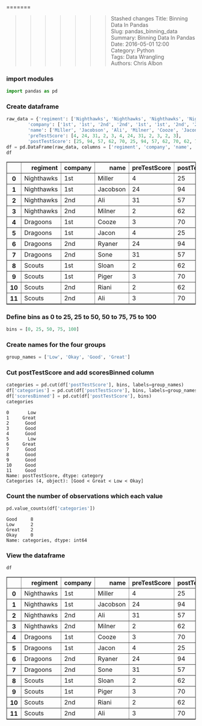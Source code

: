=======
>>>>>>> Stashed changes
Title: Binning Data In Pandas  
Slug: pandas_binning_data  
Summary: Binning Data In Pandas  
Date: 2016-05-01 12:00  
Category: Python  
Tags: Data Wrangling  
Authors: Chris Albon  

### import modules


```python
import pandas as pd
```

### Create dataframe


```python
raw_data = {'regiment': ['Nighthawks', 'Nighthawks', 'Nighthawks', 'Nighthawks', 'Dragoons', 'Dragoons', 'Dragoons', 'Dragoons', 'Scouts', 'Scouts', 'Scouts', 'Scouts'], 
        'company': ['1st', '1st', '2nd', '2nd', '1st', '1st', '2nd', '2nd','1st', '1st', '2nd', '2nd'], 
        'name': ['Miller', 'Jacobson', 'Ali', 'Milner', 'Cooze', 'Jacon', 'Ryaner', 'Sone', 'Sloan', 'Piger', 'Riani', 'Ali'], 
        'preTestScore': [4, 24, 31, 2, 3, 4, 24, 31, 2, 3, 2, 3],
        'postTestScore': [25, 94, 57, 62, 70, 25, 94, 57, 62, 70, 62, 70]}
df = pd.DataFrame(raw_data, columns = ['regiment', 'company', 'name', 'preTestScore', 'postTestScore'])
df
```




<div>
<style>
    .dataframe thead tr:only-child th {
        text-align: right;
    }

    .dataframe thead th {
        text-align: left;
    }

    .dataframe tbody tr th {
        vertical-align: top;
    }
</style>
<table border="1" class="dataframe">
  <thead>
    <tr style="text-align: right;">
      <th></th>
      <th>regiment</th>
      <th>company</th>
      <th>name</th>
      <th>preTestScore</th>
      <th>postTestScore</th>
    </tr>
  </thead>
  <tbody>
    <tr>
      <th>0</th>
      <td>Nighthawks</td>
      <td>1st</td>
      <td>Miller</td>
      <td>4</td>
      <td>25</td>
    </tr>
    <tr>
      <th>1</th>
      <td>Nighthawks</td>
      <td>1st</td>
      <td>Jacobson</td>
      <td>24</td>
      <td>94</td>
    </tr>
    <tr>
      <th>2</th>
      <td>Nighthawks</td>
      <td>2nd</td>
      <td>Ali</td>
      <td>31</td>
      <td>57</td>
    </tr>
    <tr>
      <th>3</th>
      <td>Nighthawks</td>
      <td>2nd</td>
      <td>Milner</td>
      <td>2</td>
      <td>62</td>
    </tr>
    <tr>
      <th>4</th>
      <td>Dragoons</td>
      <td>1st</td>
      <td>Cooze</td>
      <td>3</td>
      <td>70</td>
    </tr>
    <tr>
      <th>5</th>
      <td>Dragoons</td>
      <td>1st</td>
      <td>Jacon</td>
      <td>4</td>
      <td>25</td>
    </tr>
    <tr>
      <th>6</th>
      <td>Dragoons</td>
      <td>2nd</td>
      <td>Ryaner</td>
      <td>24</td>
      <td>94</td>
    </tr>
    <tr>
      <th>7</th>
      <td>Dragoons</td>
      <td>2nd</td>
      <td>Sone</td>
      <td>31</td>
      <td>57</td>
    </tr>
    <tr>
      <th>8</th>
      <td>Scouts</td>
      <td>1st</td>
      <td>Sloan</td>
      <td>2</td>
      <td>62</td>
    </tr>
    <tr>
      <th>9</th>
      <td>Scouts</td>
      <td>1st</td>
      <td>Piger</td>
      <td>3</td>
      <td>70</td>
    </tr>
    <tr>
      <th>10</th>
      <td>Scouts</td>
      <td>2nd</td>
      <td>Riani</td>
      <td>2</td>
      <td>62</td>
    </tr>
    <tr>
      <th>11</th>
      <td>Scouts</td>
      <td>2nd</td>
      <td>Ali</td>
      <td>3</td>
      <td>70</td>
    </tr>
  </tbody>
</table>
</div>



### Define bins as 0 to 25, 25 to 50, 50 to 75, 75 to 100


```python
bins = [0, 25, 50, 75, 100]
```

### Create names for the four groups


```python
group_names = ['Low', 'Okay', 'Good', 'Great']
```

### Cut postTestScore  and add scoresBinned column


```python
categories = pd.cut(df['postTestScore'], bins, labels=group_names)
df['categories'] = pd.cut(df['postTestScore'], bins, labels=group_names)
df['scoresBinned'] = pd.cut(df['postTestScore'], bins)
categories
```




    0       Low
    1     Great
    2      Good
    3      Good
    4      Good
    5       Low
    6     Great
    7      Good
    8      Good
    9      Good
    10     Good
    11     Good
    Name: postTestScore, dtype: category
    Categories (4, object): [Good < Great < Low < Okay]



### Count the number of observations which each value


```python
pd.value_counts(df['categories'])
```




    Good     8
    Low      2
    Great    2
    Okay     0
    Name: categories, dtype: int64



### View the dataframe


```python
df
```




<div>
<style>
    .dataframe thead tr:only-child th {
        text-align: right;
    }

    .dataframe thead th {
        text-align: left;
    }

    .dataframe tbody tr th {
        vertical-align: top;
    }
</style>
<table border="1" class="dataframe">
  <thead>
    <tr style="text-align: right;">
      <th></th>
      <th>regiment</th>
      <th>company</th>
      <th>name</th>
      <th>preTestScore</th>
      <th>postTestScore</th>
      <th>categories</th>
      <th>scoresBinned</th>
    </tr>
  </thead>
  <tbody>
    <tr>
      <th>0</th>
      <td>Nighthawks</td>
      <td>1st</td>
      <td>Miller</td>
      <td>4</td>
      <td>25</td>
      <td>Low</td>
      <td>(0, 25]</td>
    </tr>
    <tr>
      <th>1</th>
      <td>Nighthawks</td>
      <td>1st</td>
      <td>Jacobson</td>
      <td>24</td>
      <td>94</td>
      <td>Great</td>
      <td>(75, 100]</td>
    </tr>
    <tr>
      <th>2</th>
      <td>Nighthawks</td>
      <td>2nd</td>
      <td>Ali</td>
      <td>31</td>
      <td>57</td>
      <td>Good</td>
      <td>(50, 75]</td>
    </tr>
    <tr>
      <th>3</th>
      <td>Nighthawks</td>
      <td>2nd</td>
      <td>Milner</td>
      <td>2</td>
      <td>62</td>
      <td>Good</td>
      <td>(50, 75]</td>
    </tr>
    <tr>
      <th>4</th>
      <td>Dragoons</td>
      <td>1st</td>
      <td>Cooze</td>
      <td>3</td>
      <td>70</td>
      <td>Good</td>
      <td>(50, 75]</td>
    </tr>
    <tr>
      <th>5</th>
      <td>Dragoons</td>
      <td>1st</td>
      <td>Jacon</td>
      <td>4</td>
      <td>25</td>
      <td>Low</td>
      <td>(0, 25]</td>
    </tr>
    <tr>
      <th>6</th>
      <td>Dragoons</td>
      <td>2nd</td>
      <td>Ryaner</td>
      <td>24</td>
      <td>94</td>
      <td>Great</td>
      <td>(75, 100]</td>
    </tr>
    <tr>
      <th>7</th>
      <td>Dragoons</td>
      <td>2nd</td>
      <td>Sone</td>
      <td>31</td>
      <td>57</td>
      <td>Good</td>
      <td>(50, 75]</td>
    </tr>
    <tr>
      <th>8</th>
      <td>Scouts</td>
      <td>1st</td>
      <td>Sloan</td>
      <td>2</td>
      <td>62</td>
      <td>Good</td>
      <td>(50, 75]</td>
    </tr>
    <tr>
      <th>9</th>
      <td>Scouts</td>
      <td>1st</td>
      <td>Piger</td>
      <td>3</td>
      <td>70</td>
      <td>Good</td>
      <td>(50, 75]</td>
    </tr>
    <tr>
      <th>10</th>
      <td>Scouts</td>
      <td>2nd</td>
      <td>Riani</td>
      <td>2</td>
      <td>62</td>
      <td>Good</td>
      <td>(50, 75]</td>
    </tr>
    <tr>
      <th>11</th>
      <td>Scouts</td>
      <td>2nd</td>
      <td>Ali</td>
      <td>3</td>
      <td>70</td>
      <td>Good</td>
      <td>(50, 75]</td>
    </tr>
  </tbody>
</table>
</div>


